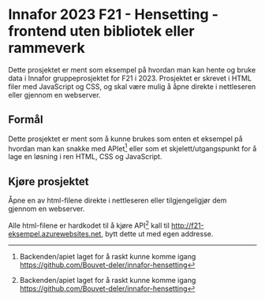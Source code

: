 # Innafor 2023 F21 - Hensetting - frontend uten bibliotek eller rammeverk

Dette prosjektet er ment som eksempel på hvordan man kan hente og bruke data i Innafor gruppeprosjektet for F21 i 2023.
Prosjektet er skrevet i HTML filer med JavaScript og CSS, og skal være mulig å åpne direkte i nettleseren eller gjennom en webserver.

## Formål

Dette prosjektet er ment som å kunne brukes som enten et eksempel på hvordan man kan snakke med APIet[^1] eller som et skjelett/utgangspunkt for å lage en løsning i ren HTML, CSS og JavaScript.

## Kjøre prosjektet

Åpne en av html-filene direkte i nettleseren eller tilgjengeligjør dem gjennom en webserver.

Alle html-filene er hardkodet til å kjøre API[^1] kall til http://f21-eksempel.azurewebsites.net, bytt dette ut med egen addresse.

[^1]: Backenden/apiet laget for å raskt kunne komme igang https://github.com/Bouvet-deler/innafor-hensetting
